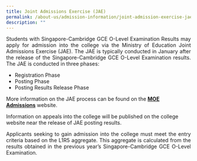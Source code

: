 ```yaml
---
title: Joint Admissions Exercise (JAE)
permalink: /about-us/admission-information/joint-admission-exercise-jae/
description: ""
---
```

<p align="justify">Students with Singapore-Cambridge GCE O-Level Examination Results may apply for admission into the college via the Ministry of Education Joint Admissions Exercise (JAE).&nbsp;The JAE is typically conducted in January after the release of the Singapore-Cambridge GCE O-Level Examination results. The JAE is conducted in three phases:</p>

*   Registration Phase
*   Posting Phase
*   Posting Results Release Phase

More information on the JAE process can be found on the&nbsp;**[MOE Admissions](https://www.moe.gov.sg/post-secondary/admissions/jae)**&nbsp;website.

Information on appeals into the college will be published on the college website near the release of JAE posting results.

<p align="justify">Applicants seeking to gain admission into the college must meet the entry criteria based on the L1R5 aggregate. This aggregate is calculated from the results obtained in the&nbsp;previous year’s Singapore-Cambridge GCE O-Level Examination.</p>